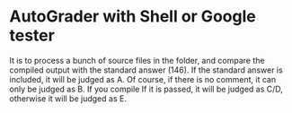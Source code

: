 # AutoGrader with Shell or Google tester
It is to process a bunch of source files in the folder, and compare the compiled output with the standard answer (146). If the standard answer is included, it will be judged as A. Of course, if there is no comment, it can only be judged as B. If you compile If it is passed, it will be judged as C/D, otherwise it will be judged as E.
